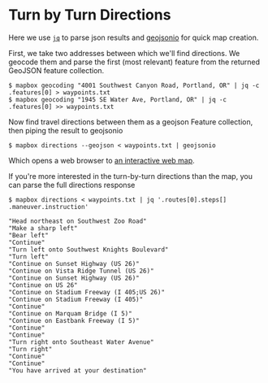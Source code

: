 # Turn by Turn Directions



Here we use [`jq`](https://stedolan.github.io/jq/) to parse json results and [geojsonio](https://github.com/mapbox/geojson.io) for quick map creation.

First, we take two addresses between which we'll find directions. We geocode them and parse the first (most relevant) feature from the returned GeoJSON feature collection.

```
$ mapbox geocoding "4001 Southwest Canyon Road, Portland, OR" | jq -c .features[0] > waypoints.txt
$ mapbox geocoding "1945 SE Water Ave, Portland, OR" | jq -c .features[0] >> waypoints.txt
```

Now find travel directions between them as a geojson Feature collection, then piping the result to geojsonio
```
$ mapbox directions --geojson < waypoints.txt | geojsonio
```

Which opens a web browser to [an interactive web map](http://bl.ocks.org/d/07c9145cfe465467f7e2).

If you're more interested in the turn-by-turn directions than the map, you can parse the full directions response

```
$ mapbox directions < waypoints.txt | jq '.routes[0].steps[]  .maneuver.instruction'

"Head northeast on Southwest Zoo Road"
"Make a sharp left"
"Bear left"
"Continue"
"Turn left onto Southwest Knights Boulevard"
"Turn left"
"Continue on Sunset Highway (US 26)"
"Continue on Vista Ridge Tunnel (US 26)"
"Continue on Sunset Highway (US 26)"
"Continue on US 26"
"Continue on Stadium Freeway (I 405;US 26)"
"Continue on Stadium Freeway (I 405)"
"Continue"
"Continue on Marquam Bridge (I 5)"
"Continue on Eastbank Freeway (I 5)"
"Continue"
"Continue"
"Turn right onto Southeast Water Avenue"
"Turn right"
"Continue"
"Continue"
"You have arrived at your destination"
```
